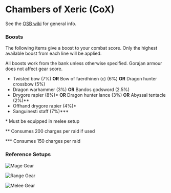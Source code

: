 # Chambers of Xeric (CoX)

See the [OSB wiki](https://wiki.oldschool.gg/minigames/cox-raids) for general info.

### Boosts

The following items give a boost to your combat score. Only the highest available boost from each line will be applied.

All boosts work from the bank unless otherwise specified. Gorajan armour does not affect gear score.

* Twisted bow (7%) **OR** Bow of faerdhinen (c) (6%) **OR** Dragon hunter crossbow (5%)
* Dragon warhammer (3%) **OR** Bandos godsword (2.5%)
* Drygore rapier (8%)\* **OR** Dragon hunter lance (3%) **OR** Abyssal tentacle (2%)\*\*
* Offhand drygore rapier (4%)\*
* Sanguinesti staff (7%)\*\*\*

\* Must be equipped in melee setup

\*\* Consumes 200 charges per raid if used

\*\*\* Consumes 150 charges per raid

### Reference Setups

![Mage Gear](../../.gitbook/assets/coxbismage.png)

![Range Gear](../../.gitbook/assets/coxbisrange.png)

![Melee Gear](<../../.gitbook/assets/BSO Melee Cox Bis.png>)
